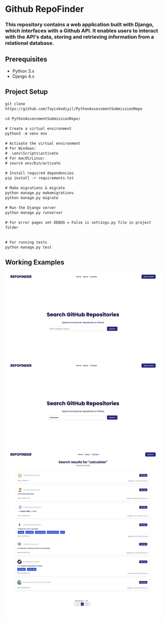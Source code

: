 # Github RepoFinder

###  This repository contains a web application built with Django, which interfaces with a Github API. It enables users to interact with the API's data, storing and retrieving information from a relational database.

## Prerequisites

- Python 3.x
- Django 4.x

## Project Setup

```code
git clone https://github.com/fayiskodiyil/PythonAssessmentSubmissionRepo

cd PythonAssessmentSubmissionRepo/

# Create a virtual environment
python3 -m venv env

# Activate the virtual environment
# For Windows:
# .\env\Scripts\activate
# For macOS/Linux:
# source env/bin/activate

# Install required dependencies
pip install -r requirements.txt

# Make migrations & migrate
python manage.py makemigrations
python manage.py migrate

# Run the Django server
python manage.py runserver

# For error pages set DEBUG = False is settings.py file in project folder


# For running tests
python manage.py test

```

## Working Examples

![alt](usage-examples/screenshot_1.png)
![alt](usage-examples/screenshot_2.png)
![alt](usage-examples/screenshot_3.png)
![alt](usage-examples/screenshot_4.png)